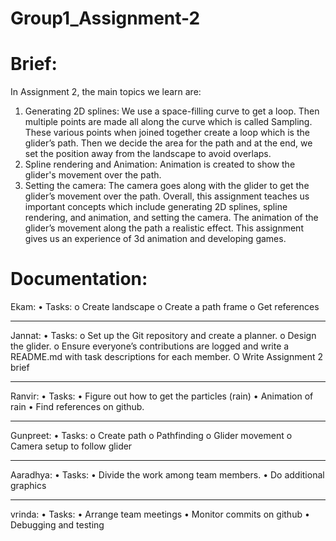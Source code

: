 # Group1_Assignment-2 
# Brief:
In Assignment 2, the main topics we learn are:
1)	Generating 2D splines: We use a space-filling curve to get a loop. Then multiple points are made all along the curve which is called Sampling. These various points when joined together create a loop which is the glider’s path. Then we decide the area for the path and at the end, we set the position away from the landscape to avoid overlaps.
2)	Spline rendering and Animation: Animation is created to show the glider's movement over the path.
3)	Setting the camera: The camera goes along with the glider to get the glider’s movement over the path.
Overall, this assignment teaches us important concepts which include generating 2D splines, spline rendering, and animation, and setting the camera. The animation of the glider’s movement along the path a realistic effect. This assignment gives us an experience of 3d animation and developing games.

# Documentation:
Ekam:
•	Tasks:
o	Create landscape
o	Create a path frame
o	Get references
______________
Jannat: 
•	Tasks:
o	Set up the Git repository and create a planner.
o	Design the glider.
o	Ensure everyone’s contributions are logged and write a README.md with task descriptions for each member.
O Write Assignment 2 brief

______________
Ranvir: 
•	Tasks:
•	Figure out how to get the particles (rain)
•	Animation of rain
•	Find references on github.
______________
Gunpreet: 
•	Tasks:
o	Create path
o	Pathfinding
o	Glider movement
o Camera setup to follow glider

______________
Aaradhya: 
•	Tasks:
•	Divide the work among team members.
•	Do additional graphics 

______________
vrinda: 
•	Tasks:
•	Arrange team meetings
•	Monitor commits on github
•	Debugging and testing




